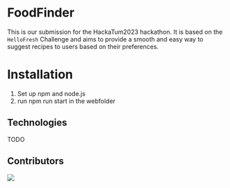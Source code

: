 # FoodFinder

This is our submission for the HackaTum2023 hackathon. It is based on the `HelloFresh` Challenge and aims to provide a smooth and easy way to suggest recipes to users based on their preferences.

# Installation
1. Set up npm and node.js
2. run npm run start in the webfolder

## Technologies

TODO

## Contributors

<a href="https://github.com/ManuelLerchner/freshfinder/graphs/contributors">
  <img src="https://contrib.rocks/image?repo=ManuelLerchner/freshfinder" />
</a>
